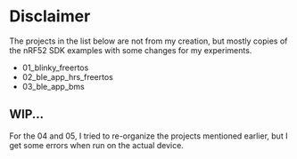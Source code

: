 # Disclaimer

The projects in the list below are not from my creation, but mostly copies of the nRF52 SDK examples with some changes for my experiments.

- 01_blinky_freertos
- 02_ble_app_hrs_freertos
- 03_ble_app_bms

## WIP...

For the 04 and 05, I tried to re-organize the projects mentioned earlier, but I get some errors when run on the actual device. 
